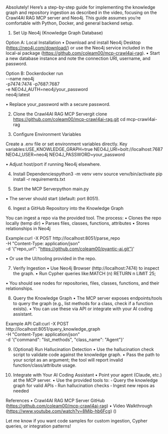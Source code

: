 Absolutely! Here’s a step-by-step guide for implementing the knowledge graph and repository ingestion as described in the video, focusing on the Crawl4AI RAG MCP server and Neo4j. This guide assumes you’re comfortable with Python, Docker, and general backend setup.

1. Set Up Neo4j (Knowledge Graph Database)

Option A: Local Installation • Download and install Neo4j Desktop (https://neo4j.com/download/) or use the Neo4j service included in the local-ai package (https://github.com/coleam00/mcp-crawl4ai-rag). • Start a new database instance and note the connection URI, username, and password.

Option B: Dockerdocker run \  --name neo4j \  -p7474:7474 -p7687:7687 \  -e NEO4J_AUTH=neo4j/your_password \  neo4j:latest • Replace ‎⁠your_password⁠ with a secure password.

2. Clone the Crawl4AI RAG MCP Servergit clone https://github.com/coleam00/mcp-crawl4ai-rag.gitcd mcp-crawl4ai-rag

3. Configure Environment Variables

Create a ‎⁠.env⁠ file or set environment variables directly. Key variables:USE_KNOWLEDGE_GRAPH=trueNEO4J_URI=bolt://localhost:7687NEO4J_USER=neo4jNEO4J_PASSWORD=your_password • Adjust host/port if running Neo4j elsewhere.

4. Install Dependenciespython3 -m venv venvsource venv/bin/activatepip install -r requirements.txt

5. Start the MCP Serverpython main.py • The server should start (default: port 8051).

6. Ingest a GitHub Repository into the Knowledge Graph

You can ingest a repo via the provided tool. The process: • Clones the repo locally (temp dir) • Parses files, classes, functions, attributes • Stores relationships in Neo4j

Example:curl -X POST http://localhost:8051/parse_repo \  -H "Content-Type: application/json" \  -d '{"repo_url": "https://github.com/coleam00/pyantic-ai.git"}' • Or use the UI/tooling provided in the repo.

7. Verify Ingestion • Use Neo4j Browser (‎⁠http://localhost:7474⁠) to inspect the graph. • Run Cypher queries like:MATCH (n) RETURN n LIMIT 25; • You should see nodes for repositories, files, classes, functions, and their relationships.

8. Query the Knowledge Graph • The MCP server exposes endpoints/tools to query the graph (e.g., list methods for a class, check if a function exists). • You can use these via API or integrate with your AI coding assistant.

Example API Call:curl -X POST http://localhost:8051/query_knowledge_graph \  -H "Content-Type: application/json" \  -d '{"command": "list_methods", "class_name": "Agent"}'

9. (Optional) Run Hallucination Detection • Use the hallucination check script to validate code against the knowledge graph. • Pass the path to your script as an argument; the tool will report invalid function/class/attribute usage.

10. Integrate with Your AI Coding Assistant • Point your agent (Claude, etc.) at the MCP server. • Use the provided tools to: ▫ Query the knowledge graph for valid APIs ▫ Run hallucination checks ▫ Ingest new repos as needed

References • Crawl4AI RAG MCP Server GitHub (https://github.com/coleam00/mcp-crawl4ai-rag) • Video Walkthrough (https://www.youtube.com/watch?v=8Mib-hb6Fcg) ()

Let me know if you want code samples for custom ingestion, Cypher queries, or integration patterns!
